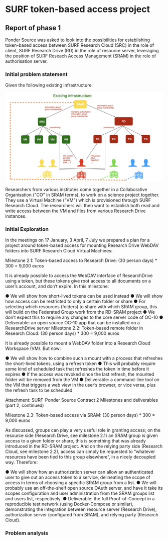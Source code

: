 # SURF token-based access project
## Report of phase 1
Ponder Source was asked to look into the possibilities for establishing token-based access between SURF Research Cloud (SRC) in the role of client, SURF Research Drive (RD) in the role of resource server, leveraging the position of SURF Reseach Access Management (SRAM) in the role of authorisation server.

### Initial problem statement

Given the following existing infrastructure:

![existing infrastructure](./existing-infrastructure.jpeg)

Researchers from various institutes come together in a Collaborative Organisation ("CO" in SRAM terms), to work on a science project together. They use a Virtual Machine ("VM") which is provisioned through SURF Research Cloud. The researchers will then want to establish both read and write access between the VM and files from various Research Drive instances.


### Initial Exploration
In the meetings on 17 January, 3 April, 7 July we prepared a plan for a project around token-based access for mounting Research Drive WebDAV folders into SURF Research Cloud Virtual Machines:

Milestone 2.1: Token-based access to Research Drive: (30 person days) * 300 = 9,000 euros

It is already possible to access the WebDAV interface of ResearchDrive using a token, but these tokens
give root access to all documents on a user’s account, and don’t expire. In this milestone:

● We will show how short-lived tokens can be used instead
● We will show how access can be restricted to only a certain folder or share
● For selecting which resources (folders) to share with which SRAM group, this will build on
the Federated Group work from the RD-SRAM project
● We don’t expect this to require any changes to the core server code of OC-10
● Deliverable: an open source OC-10 app that can be installed on a ResearchDrive server
Milestone 2.2: Token-based remote folder in Research Cloud: (30 person days) * 300 = 9,000 euros

It is already possible to mount a WebDAV folder into a Research Cloud Workspace (VM). But now:

● We will show how to combine such a mount with a process that refreshes the short-lived
tokens, using a refresh token
● This will probably require some kind of scheduled task that refreshes the token in time
before it expires
● If the access was revoked since the last refresh, the mounted folder will be removed from
the VM
● Deliverable: a command-line tool on the VM that triggers a web view in the user’s browser,
or vice versa, plus the refresh task to be scheduled

Attachment: SURF-Ponder Source Contract 2 Milestones and deliverables (part 2, continued)

Milestone 2.3: Token-based access via SRAM: (30 person days) * 300 = 9,000 euros

As discussed, groups can play a very useful role in granting access; on the resource side (Research
Drive, see milestone 2.1) an SRAM group is given access to a given folder or share, this is something that
was already introduced in the RD-SRAM project. And on the relying party side (Research Cloud, see
milestone 2.2), access can simply be requested to “whatever resources have been tied to this group
elsewhere”, in a nicely decoupled way. Therefore:

● We will show how an authorization server can allow an authenticated user to give out an
access token to a service, delineating the scope of access in terms of choosing a specific
SRAM group from a list.
● We will probably use an off-the-shelf open source OAuth server, and have it take its
scopes configuration and user administration from the SRAM groups list and users list,
respectively.
● Deliverable: the full Proof-of-Concept in a reproducible test network (using
Docker-Compose or similar), demonstrating the integration between resource server
(Research Drive), authorization server (configured from SRAM), and relying party
(Research Cloud).
### Problem analysis
